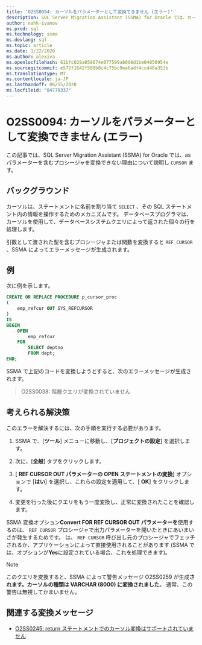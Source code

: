 ```yaml
---
title: 'O2SS0094: カーソルをパラメーターとして変換できません (エラー)'
description: SQL Server Migration Assistant (SSMA) for Oracle では、カーソルを含むプロシージャをパラメーターとして変換できない理由について説明します。
author: nahk-ivanov
ms.prod: sql
ms.technology: ssma
ms.devlang: sql
ms.topic: article
ms.date: 1/22/2020
ms.author: alexiva
ms.openlocfilehash: 61bfc029a058674e077599a8008d1be04850954e
ms.sourcegitcommit: e572f1642f588b8c4c75bc9ea6adf4ccd48a353b
ms.translationtype: MT
ms.contentlocale: ja-JP
ms.lasthandoff: 06/15/2020
ms.locfileid: "84779337"
---
```

# <a name="o2ss0094-unable-to-convert-cursor-as-parameter-error"></a>O2SS0094: カーソルをパラメーターとして変換できません (エラー)

この記事では、SQL Server Migration Assistant (SSMA) for Oracle では、as パラメーターを含むプロシージャを変換できない理由について説明し `CURSOR` ます。

## <a name="background"></a>バックグラウンド

カーソルは、ステートメントに名前を割り当て `SELECT` 、その SQL ステートメント内の情報を操作するためのメカニズムです。 データベースプログラマは、カーソルを使用して、データベースシステムクエリによって返された個々の行を処理します。

引数として渡された型を含むプロシージャまたは関数を変換すると `REF CURSOR` 、SSMA によってエラーメッセージが生成されます。

## <a name="example"></a>例

次に例を示します。

```sql
CREATE OR REPLACE PROCEDURE p_cursor_proc
(
    emp_refcur OUT SYS_REFCURSOR
)
IS
BEGIN
    OPEN
        emp_refcur
    FOR
        SELECT deptno
        FROM dept;
END;
```

SSMA で上記のコードを変換しようとすると、次のエラーメッセージが生成されます。

> O2SS0038: 階層クエリが変換されていません

## <a name="possible-remedies"></a>考えられる解決策

このエラーを解決するには、次の手順を実行する必要があります。

1. SSMA で、[**ツール**] メニューに移動し、[**プロジェクトの設定**] を選択します。

2. 次に、[**全般**] タブをクリックします。

3. [ **REF CURSOR OUT パラメーターの OPEN ステートメントの変換**] オプションで [**はい**] を選択し、これらの設定を適用して、[ **OK**] をクリックします。

4. 変更を行った後にクエリをもう一度変換し、正常に変換されたことを確認します。

SSMA 変換オプション**Convert FOR REF CURSOR OUT パラメーターを**使用するのは、 `REF CURSOR` プロシージャで出力パラメーターを開いたときにあいまいさが発生するためです。 は、 `REF CURSOR` 呼び出し元のプロシージャでフェッチされるか、アプリケーションによって直接使用されることがあります (SSMA では、オプションが**Yes**に設定されている場合、これを処理できます)。

> [!NOTE]
> このクエリを変換すると、SSMA によって警告メッセージ O2SS0259 が生成**されます。カーソルの種類は VARCHAR (8000) に変換されました**。 通常、この警告は無視してかまいません。

## <a name="related-conversion-messages"></a>関連する変換メッセージ

* [O2SS0245: return ステートメントでのカーソル変換はサポートされていません](o2ss0245.md)
